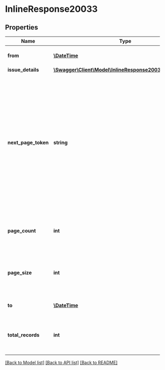 # InlineResponse20033

## Properties
Name | Type | Description | Notes
------------ | ------------- | ------------- | -------------
**from** | [**\DateTime**](\DateTime.md) | Start date for this report | [optional] 
**issue_details** | [**\Swagger\Client\Model\InlineResponse20033IssueDetails[]**](InlineResponse20033IssueDetails.md) |  | [optional] 
**next_page_token** | **string** | The next page token is used to paginate through large result sets. A next page token will be returned whenever the set of available results exceeds the current page size. The expiration period for this token is 15 minutes. | [optional] 
**page_count** | **int** | The number of pages returned for the request made. | [optional] 
**page_size** | **int** | The number of records returned within a single API call. | [optional] 
**to** | [**\DateTime**](\DateTime.md) | End date for this report | [optional] 
**total_records** | **int** | The number of all records available across pages. | [optional] 

[[Back to Model list]](../README.md#documentation-for-models) [[Back to API list]](../README.md#documentation-for-api-endpoints) [[Back to README]](../README.md)


